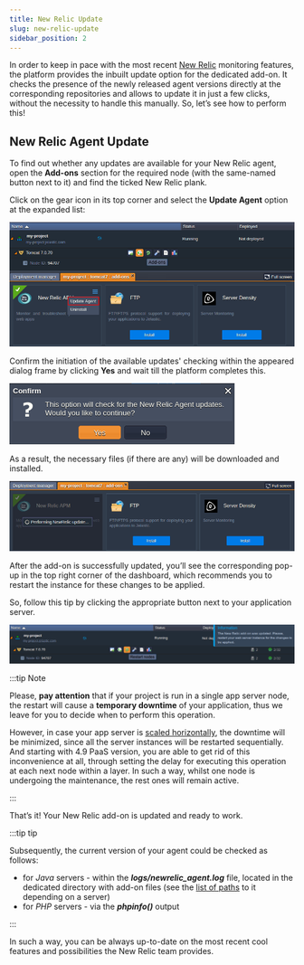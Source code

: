 ```yaml
---
title: New Relic Update
slug: new-relic-update
sidebar_position: 2
---
```


<!-- ## How to Update Installed New Relic Monitoring Add-on -->

In order to keep in pace with the most recent [New Relic](/application-setting/monitoring-with-new-relic/new-relic-installation) monitoring features, the platform provides the inbuilt update option for the dedicated add-on. It checks the presence of the newly released agent versions directly at the corresponding repositories and allows to update it in just a few clicks, without the necessity to handle this manually. So, let’s see how to perform this!

## New Relic Agent Update

To find out whether any updates are available for your New Relic agent, open the **Add-ons** section for the required node (with the same-named button next to it) and find the ticked New Relic plank.

Click on the gear icon in its top corner and select the **Update Agent** option at the expanded list:

<div style={{
    display:'flex',
    justifyContent: 'center',
    margin: '0 0 1rem 0'
}}>

![Locale Dropdown](./img/NewRelicUpdate/01.png)

</div>

Confirm the initiation of the available updates' checking within the appeared dialog frame by clicking **Yes** and wait till the platform completes this.

<div style={{
    display:'flex',
    justifyContent: 'center',
    margin: '0 0 1rem 0'
}}>

![Locale Dropdown](./img/NewRelicUpdate/02.png)

</div>

As a result, the necessary files (if there are any) will be downloaded and installed.

<div style={{
    display:'flex',
    justifyContent: 'center',
    margin: '0 0 1rem 0'
}}>

![Locale Dropdown](./img/NewRelicUpdate/03.png)

</div>

After the add-on is successfully updated, you’ll see the corresponding pop-up in the top right corner of the dashboard, which recommends you to restart the instance for these changes to be applied.

So, follow this tip by clicking the appropriate button next to your application server.

<div style={{
    display:'flex',
    justifyContent: 'center',
    margin: '0 0 1rem 0'
}}>

![Locale Dropdown](./img/NewRelicUpdate/04.png)

</div>

:::tip Note

Please, **pay attention** that if your project is run in a single app server node, the restart will cause a **temporary downtime** of your application, thus we leave for you to decide when to perform this operation.

However, in case your app server is [scaled horizontally](/application-setting/scaling-and-clustering/horizontal-scaling), the downtime will be minimized, since all the server instances will be restarted sequentially. And starting with 4.9 PaaS version, you are able to get rid of this inconvenience at all, through setting the delay for executing this operation at each next node within a layer. In such a way, whilst one node is undergoing the maintenance, the rest ones will remain active.

:::

That’s it! Your New Relic add-on is updated and ready to work.

:::tip tip

Subsequently, the current version of your agent could be checked as follows:

- for _Java_ servers - within the **_logs/newrelic_agent.log_** file, located in the dedicated directory with add-on files (see the [list of paths](/application-setting/monitoring-with-new-relic/new-relic-installation) to it depending on a server)
- for _PHP_ servers - via the **_phpinfo()_** output

:::

In such a way, you can be always up-to-date on the most recent cool features and possibilities the New Relic team provides.
